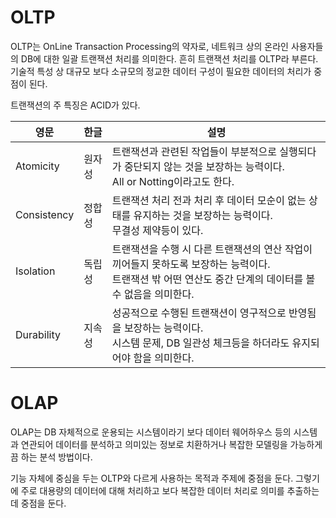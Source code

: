 # OLTP

OLTP는 OnLine Transaction Processing의 약자로, 네트워크 상의 온라인 사용자들의 DB에 대한 일괄 트랜잭션 처리를 의미한다.
흔히 트랜잭션 처리를 OLTP라 부른다.
기술적 특성 상 대규모 보다 소규모의 정교한 데이터 구성이 필요한 데이터의 처리가 중점이 된다.

트랜잭션의 주 특징은 ACID가 있다.

| 영문        | 한글   | 설명                                                         |
| ----------- | ------ | ------------------------------------------------------------ |
| Atomicity   | 원자성 | 트랜잭션과 관련된 작업들이 부분적으로 실행되다가 중단되지 않는 것을 보장하는 능력이다.<br />All or Notting이라고도 한다. |
| Consistency | 정합성 | 트랜잭션 처리 전과 처리 후 데이터 모순이 없는 상태를 유지하는 것을 보장하는 능력이다.<br />무결성 제약등이 있다. |
| Isolation   | 독립성 | 트랜잭션을 수행 시 다른 트랜잭션의 연산 작업이 끼어들지 못하도록 보장하는 능력이다.<br />트랜잭션 밖 어떤 연산도 중간 단계의 데이터를 볼 수 없음을 의미한다. |
| Durability  | 지속성 | 성공적으로 수행된 트랜잭션이 영구적으로 반영됨을 보장하는 능력이다.<br />시스템 문제, DB 일관성 체크등을 하더라도 유지되어야 함을 의미한다. |

# OLAP

OLAP는 DB 자체적으로 운용되는 시스템이라기 보다 데이터 웨어하우스 등의 시스템과 연관되어 데이터를 분석하고 의미있는 정보로 치환하거나 복잡한 모델링을 가능하게끔 하는 분석 방법이다.

기능 자체에 중심을 두는 OLTP와 다르게 사용하는 목적과 주제에 중점을 둔다.
그렇기에 주로 대용량의 데이터에 대해 처리하고 보다 복잡한 데이터 처리로 의미를 추출하는 데 중점을 둔다.